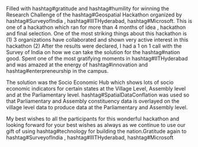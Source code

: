 Filled with hashtag#gratitude and hashtag#humility for winning the Research Challenge of the hashtag#Geospatial Hackathon organized by hashtag#SurveyofIndia , hashtag#IIITHyderabad, hashtag#Microsoft. This is one of a hackathon which ran for more than 4 months of idea , hackathon and final selection. One of the most striking things about this hackathon is (1) 3 organizations have collaborated and shown very active interest in this hackathon (2) After the results were declared, I had a 1 on 1 call with the Survey of India on how we can take the solution for the hashtag#nation good. Spent one of the most gratifying moments in hashtag#IITHyderabad and was amazed at the energy of hashtag#innovation and hashtag#enterpreneurship in the campus.

The solution was the Socio Economic Hub which shows lots of socio economic indicators for certain states at the Village Level, Assembly level and at the Parliamentary level. hashtag#SpatialDataConflation was used so that Parliamentary and Assembly constituency data is overlayed on the village level data to produce data at the Parliamentary and Assembly level. 

My best wishes to all the participants for this wonderful hackathon and looking forward for your best wishes as always as we continue to use our gift of using hashtag#technology for building the nation.Gratitude again to hashtag#SurveyofIndia , hashtag#IIITHyderabad, hashtag#Microsoft
